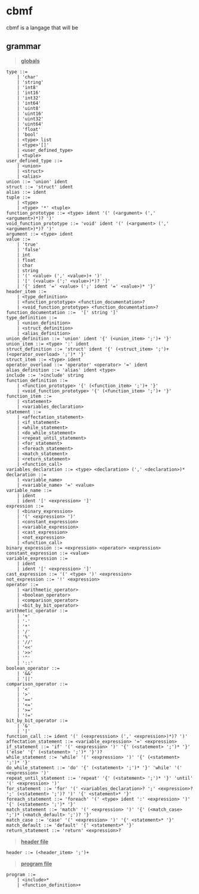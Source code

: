 # cbmf

cbmf is a langage that will be 


## grammar

> <u>__globals__</u>

	type ::=
		| 'char'
		| 'string'
		| 'int8'
		| 'int16'
		| 'int32'
		| 'int64'
		| 'uint8'
		| 'uint16'
		| 'uint32'
		| 'uint64'
		| 'float'
		| 'bool'
		| <type> list
		| <type>'[]'
		| <user_defined_type>
		| <tuple>
	user_defined_type ::=
		| <union>
		| <struct>
		| <alias>
	union ::= 'union' ident
	struct ::= 'struct' ident
	alias ::= ident
	tuple ::=
		| <type>
		| <type> '*' <tuple>
	function_prototype ::= <type> ident '(' (<argument> (',' <argument>)*)? ')'
	void_function_prototype ::= 'void' ident '(' (<argument> (',' <argument>)*)? ')' 
	argument ::= <type> ident
	value ::=
		| 'true'
		| 'false'
		| int
		| float
		| char
		| string
		| '(' <value> (',' <value>)+ ')'
		| '[' (<value> (';' <value>)*)? ']'
		| '{' ident '=' <value> (';' ident '=' <value>)* '}'
	header_item ::=
		| <type_definition>
		| <function_prototype> <function_documentation>?
		| <void_function_prototype> <function_documentation>?
	function_documentation ::=  '[' string ']'
	type_definition ::=
		| <union_definition>
		| <struct_definition>
		| <alias_definition>
	union_definition ::= 'union' ident '{' (<union_item> ';')+ '}'
	union_item ::= <type> ':' ident
	struct_definition ::= 'struct' ident '{' (<struct_item> ';')+ (<operator_overload> ';')* '}'
	struct_item ::= <type> ident
	operator_overload ::= 'operator' <operator> '=' ident
	alias_definition ::= 'alias' ident <type>
	include ::= '>include' string 
	function_definition ::=
		| <function_prototype> '{' (<function_item> ';')+ '}'
		| <void_function_prototype> '{' (<function_item> ';')+ '}'
	function_item ::=
		| <statement>
		| <variables_declaration>
	statement ::=
		| <affectation_statement>
		| <if_statement>
		| <while_statement>
		| <do_while_statement>
		| <repeat_until_statement>
		| <for_statement>
		| <foreach_statement>
		| <match_statement>
		| <return_statement>
		| <function_call>
	variables_declaration ::= <type> <declaration> (',' <declaration>)*
	declaration ::=
		| <variable_name>
		| <variable_name> '=' <value>
	variable_name ::=
		| ident
		| ident '[' <expression> ']'
	expression ::=
		| <binary_expression>
		| '(' <expression> ')'
		| <constant_expression>
		| <variable_expression>
		| <cast_expression>
		| <not_expression>
		| <function_call>
	binary_expression ::= <expression> <operator> <expression>
	constant_expression ::= <value>
	variable_expression ::=
		| ident
		| ident '[' <expression> ']'
	cast_expression ::= '(' <type> ')' <expression>
	not_expression ::= '!' <expression>
	operator ::=
		| <arithmetic_operator>
		| <boolean_operator>
		| <comparison_operator>
		| <bit_by_bit_operator>
	arithmetic_operator ::=
		| '+'
		| '-'
		| '*'
		| '/'
		| '%'
		| '//'
		| '<<'
		| '>>'
		| '^'
		| '::'
	boolean_operator ::=
		| '&&'
		| '||'
	comparison_operator ::=
		| '<'
		| '>'
		| '=='
		| '<='
		| '>='
		| '!='
	bit_by_bit_operator ::=
		| '&'
		| '|'
	function_call ::= ident '(' (<expresssion> (',' <expression>)*)? ')'
	affectation_statement ::= <variable_expression> '=' <expression>
	if_statement ::= 'if' '(' <expression> ')' '{' (<statement> ';')* '}' ('else' '{' (<statement> ';')* '}')?
	while_statement ::= 'while' '(' <expression> ')' '{' (<statement> ';')* '}'
	do_while_statement ::= 'do' '{' (<statement> ';')* '}' 'while' '(' <expression> ')'
	repeat_until_statement ::= 'repeat' '{' (<statement> ';')* '}' 'until' '(' <expression> ')'
	for_statement ::= 'for' '(' <variables_declaration>? ';' <expression>? ';' (<statement> ';')? ')' '{' <statement>* '}'
	foreach_statement ::= 'foreach' '(' <type> ident ':' <expression> ')' '{' (<statement> ';')* '}'
	match_statement ::= 'match' '(' <expression> ')' '{' (<match_case> ';')* (<match_default> ';')? '}'
	match_case ::= 'case' '(' <expression> ')' '{' <statement>* '}'
	match_default ::= 'default' '{' <statement>* '}'
	return_statement ::= 'return' <expression>?

> <u>__header file__</u>

	header ::= (<header_item> ';')+

> <u>__program file__</u>

	program ::=
	   	| <include>*
	   	| <function_definition>+
